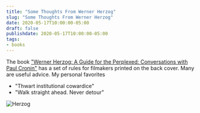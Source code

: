 ```yaml
---
title: "Some Thoughts From Werner Herzog"
slug: "Some Thoughts From Werner Herzog"
date: 2020-05-17T10:00:00-05:00
draft: false
publishdate: 2020-05-17T10:00:00-05:00
tags:
- books
---
```


The book ["Werner Herzog: A Guide for the Perplexed: Conversations with Paul Cronin"][1] has a set of rules for filmakers printed on the back cover. Many are useful advice. My personal favorites

- "Thwart institutional cowardice"
- "Walk straight ahead. Never detour"

![Herzog](/img/herzog-back-cover.jpg)

[1]: https://www.amazon.com/Werner-Herzog-Perplexed-Conversations-Cronin/dp/0571259774/ref=tmm_hrd_swatch_0?_encoding=UTF8&qid=&sr=
